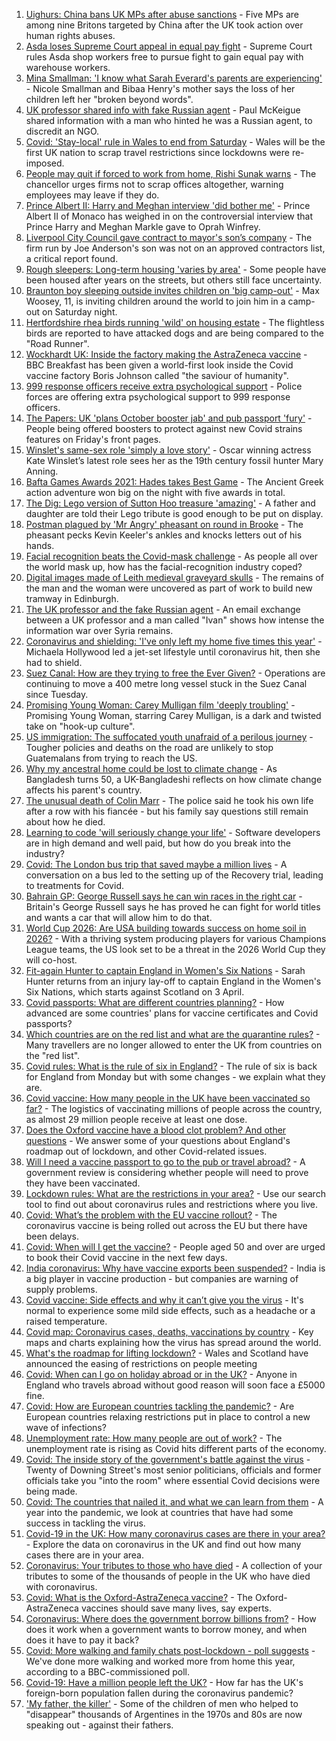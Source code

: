 1. [Uighurs: China bans UK MPs after abuse sanctions](https://www.bbc.co.uk/news/uk-56532569) - Five MPs are among nine Britons targeted by China after the UK took action over human rights abuses.
2. [Asda loses Supreme Court appeal in equal pay fight](https://www.bbc.co.uk/news/business-56534988) - Supreme Court rules Asda shop workers free to pursue fight to gain equal pay with warehouse workers.
3. [Mina Smallman: 'I know what Sarah Everard's parents are experiencing'](https://www.bbc.co.uk/news/uk-56450969) - Nicole Smallman and Bibaa Henry's mother says the loss of her children left her "broken beyond words".
4. [UK professor shared info with fake Russian agent](https://www.bbc.co.uk/news/uk-56525694) - Paul McKeigue shared information with a man who hinted he was a Russian agent, to discredit an NGO.
5. [Covid: 'Stay-local' rule in Wales to end from Saturday](https://www.bbc.co.uk/news/uk-wales-politics-56522989) - Wales will be the first UK nation to scrap travel restrictions since lockdowns were re-imposed.
6. [People may quit if forced to work from home, Rishi Sunak warns](https://www.bbc.co.uk/news/business-56535575) - The chancellor urges firms not to scrap offices altogether, warning employees may leave if they do.
7. [Prince Albert II: Harry and Meghan interview 'did bother me'](https://www.bbc.co.uk/news/world-europe-56535206) - Prince Albert II of Monaco has weighed in on the controversial interview that Prince Harry and Meghan Markle gave to Oprah Winfrey.
8. [Liverpool City Council gave contract to mayor's son’s company](https://www.bbc.co.uk/news/uk-england-merseyside-56531056) - The firm run by Joe Anderson's son was not on an approved contractors list, a critical report found.
9. [Rough sleepers: Long-term housing 'varies by area'](https://www.bbc.co.uk/news/uk-56510107) - Some people have been housed after years on the streets, but others still face uncertainty.
10. [Braunton boy sleeping outside invites children on 'big camp-out'](https://www.bbc.co.uk/news/uk-england-devon-56436100) - Max Woosey, 11, is inviting children around the world to join him in a camp-out on Saturday night.
11. [Hertfordshire rhea birds running 'wild' on housing estate](https://www.bbc.co.uk/news/uk-england-beds-bucks-herts-56535979) - The flightless birds are reported to have attacked dogs and are being compared to the "Road Runner".
12. [Wockhardt UK: Inside the factory making the AstraZeneca vaccine](https://www.bbc.co.uk/news/uk-56450968) - BBC Breakfast has been given a world-first look inside the Covid vaccine factory Boris Johnson called "the saviour of humanity".
13. [999 response officers receive extra psychological support](https://www.bbc.co.uk/news/uk-56450962) - Police forces are offering extra psychological support to 999 response officers.
14. [The Papers: UK 'plans October booster jab' and pub passport 'fury'](https://www.bbc.co.uk/news/blogs-the-papers-56531927) - People being offered boosters to protect against new Covid strains features on Friday's front pages.
15. [Winslet's same-sex role 'simply a love story'](https://www.bbc.co.uk/news/entertainment-arts-56526588) - Oscar winning actress Kate Winslet’s latest role sees her as the 19th century fossil hunter Mary Anning.
16. [Bafta Games Awards 2021: Hades takes Best Game](https://www.bbc.co.uk/news/newsbeat-56528581) - The Ancient Greek action adventure won big on the night with five awards in total.
17. [The Dig: Lego version of Sutton Hoo treasure 'amazing'](https://www.bbc.co.uk/news/uk-england-suffolk-56523779) - A father and daughter are told their Lego tribute is good enough to be put on display.
18. [Postman plagued by 'Mr Angry' pheasant on round in Brooke](https://www.bbc.co.uk/news/uk-england-norfolk-56530133) - The pheasant pecks Kevin Keeler's ankles and knocks letters out of his hands.
19. [Facial recognition beats the Covid-mask challenge](https://www.bbc.co.uk/news/technology-56517033) - As people all over the world mask up, how has the facial-recognition industry coped?
20. [Digital images made of Leith medieval graveyard skulls](https://www.bbc.co.uk/news/uk-scotland-edinburgh-east-fife-56523810) - The remains of the man and the woman were uncovered as part of work to build new tramway in Edinburgh.
21. [The UK professor and the fake Russian agent](https://www.bbc.co.uk/news/stories-56524550) - An email exchange between a UK professor and a man called "Ivan" shows how intense the information war over Syria remains.
22. [Coronavirus and shielding: 'I've only left my home five times this year'](https://www.bbc.co.uk/news/disability-56432952) - Michaela Hollywood led a jet-set lifestyle until coronavirus hit, then she had to shield.
23. [Suez Canal: How are they trying to free the Ever Given?](https://www.bbc.co.uk/news/56523659) - Operations are continuing to move a 400 metre long vessel stuck in the Suez Canal since Tuesday.
24. [Promising Young Woman: Carey Mulligan film 'deeply troubling'](https://www.bbc.co.uk/news/entertainment-arts-55735428) - Promising Young Woman, starring Carey Mulligan, is a dark and twisted take on "hook-up culture".
25. [US immigration: The suffocated youth unafraid of a perilous journey](https://www.bbc.co.uk/news/world-latin-america-56260568) - Tougher policies and deaths on the road are unlikely to stop Guatemalans from trying to reach the US.
26. [Why my ancestral home could be lost to climate change](https://www.bbc.co.uk/news/world-asia-56485667) - As Bangladesh turns 50, a UK-Bangladeshi reflects on how climate change affects his parent's country.
27. [The unusual death of Colin Marr](https://www.bbc.co.uk/news/uk-scotland-56174584) - The police said he took his own life after a row with his fiancée - but his family say questions still remain about how he died.
28. [Learning to code 'will seriously change your life'](https://www.bbc.co.uk/news/business-56194958) - Software developers are in high demand and well paid, but how do you break into the industry?
29. [Covid: The London bus trip that saved maybe a million lives](https://www.bbc.co.uk/news/health-56508369) - A conversation on a bus led to the setting up of the Recovery trial, leading to treatments for Covid.
30. [Bahrain GP: George Russell says he can win races in the right car](https://www.bbc.co.uk/sport/formula1/56530556) - Britain's George Russell says he has proved he can fight for world titles and wants a car that will allow him to do that.
31. [World Cup 2026: Are USA building towards success on home soil in 2026?](https://www.bbc.co.uk/sport/football/56387717) - With a thriving system producing players for various Champions League teams, the US look set to be a threat in the 2026 World Cup they will co-host.
32. [Fit-again Hunter to captain England in Women's Six Nations](https://www.bbc.co.uk/sport/rugby-union/56535041) - Sarah Hunter returns from an injury lay-off to captain England in the Women's Six Nations, which starts against Scotland on 3 April.
33. [Covid passports: What are different countries planning?](https://www.bbc.co.uk/news/world-europe-56522408) - How advanced are some countries' plans for vaccine certificates and Covid passports?
34. [Which countries are on the red list and what are the quarantine rules?](https://www.bbc.co.uk/news/explainers-52544307) - Many travellers are no longer allowed to enter the UK from countries on the "red list".
35. [Covid rules: What is the rule of six in England?](https://www.bbc.co.uk/news/health-56526587) - The rule of six is back for England from Monday but with some changes - we explain what they are.
36. [Covid vaccine: How many people in the UK have been vaccinated so far?](https://www.bbc.co.uk/news/health-55274833) - The logistics of vaccinating millions of people across the country, as almost 29 million people receive at least one dose.
37. [Does the Oxford vaccine have a blood clot problem? And other questions](https://www.bbc.co.uk/news/world-asia-china-51176409) - We answer some of your questions about England's roadmap out of lockdown, and other Covid-related issues.
38. [Will I need a vaccine passport to go to the pub or travel abroad?](https://www.bbc.co.uk/news/explainers-55718553) - A government review is considering whether people will need to prove they have been vaccinated.
39. [Lockdown rules: What are the restrictions in your area?](https://www.bbc.co.uk/news/uk-54373904) - Use our search tool to find out about coronavirus rules and restrictions where you live.
40. [Covid: What’s the problem with the EU vaccine rollout?](https://www.bbc.co.uk/news/explainers-52380823) - The coronavirus vaccine is being rolled out across the EU but there have been delays.
41. [Covid: When will I get the vaccine?](https://www.bbc.co.uk/news/health-55045639) - People aged 50 and over are urged to book their Covid vaccine in the next few days.
42. [India coronavirus: Why have vaccine exports been suspended?](https://www.bbc.co.uk/news/world-asia-india-55571793) - India is a big player in vaccine production - but companies are warning of supply problems.
43. [Covid vaccine: Side effects and why it can’t give you the virus](https://www.bbc.co.uk/news/health-56437270) - It's normal to experience some mild side effects, such as a headache or a raised temperature.
44. [Covid map: Coronavirus cases, deaths, vaccinations by country](https://www.bbc.co.uk/news/world-51235105) - Key maps and charts explaining how the virus has spread around the world.
45. [What's the roadmap for lifting lockdown?](https://www.bbc.co.uk/news/explainers-52530518) - Wales and Scotland have announced the easing of restrictions on people meeting
46. [Covid: When can I go on holiday abroad or in the UK?](https://www.bbc.co.uk/news/explainers-52646738) - Anyone in England who travels abroad without good reason will soon face a £5000 fine.
47. [Covid: How are European countries tackling the pandemic?](https://www.bbc.co.uk/news/explainers-53640249) - Are European countries relaxing restrictions put in place to control a new wave of infections?
48. [Unemployment rate: How many people are out of work?](https://www.bbc.co.uk/news/business-52660591) - The unemployment rate is rising as Covid hits different parts of the economy.
49. [Covid: The inside story of the government's battle against the virus](https://www.bbc.co.uk/news/uk-politics-56361599) - Twenty of Downing Street's most senior politicians, officials and former officials take you "into the room" where essential Covid decisions were being made.
50. [Covid: The countries that nailed it, and what we can learn from them](https://www.bbc.co.uk/news/uk-56455030) - A year into the pandemic, we look at countries that have had some success in tackling the virus.
51. [Covid-19 in the UK: How many coronavirus cases are there in your area?](https://www.bbc.co.uk/news/uk-51768274) - Explore the data on coronavirus in the UK and find out how many cases there are in your area.
52. [Coronavirus: Your tributes to those who have died](https://www.bbc.co.uk/news/uk-52676411) - A collection of your tributes to some of the thousands of people in the UK who have died with coronavirus.
53. [Covid: What is the Oxford-AstraZeneca vaccine?](https://www.bbc.co.uk/news/health-55302595) - The Oxford-AstraZeneca vaccines should save many lives, say experts.
54. [Coronavirus: Where does the government borrow billions from?](https://www.bbc.co.uk/news/business-50504151) - How does it work when a government wants to borrow money, and when does it have to pay it back?
55. [Covid: More walking and family chats post-lockdown - poll suggests](https://www.bbc.co.uk/news/uk-56490823) - We've done more walking and worked more from home this year, according to a BBC-commissioned poll.
56. [Covid-19: Have a million people left the UK?](https://www.bbc.co.uk/news/uk-56435100) - How far has the UK's foreign-born population fallen during the coronavirus pandemic?
57. ['My father, the killer'](https://www.bbc.co.uk/news/stories-51379981) - Some of the children of men who helped to "disappear" thousands of Argentines in the 1970s and 80s are now speaking out - against their fathers.
